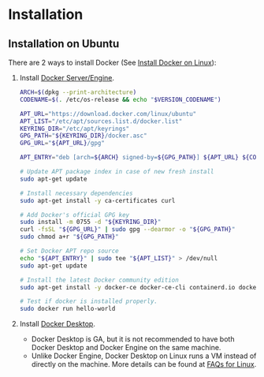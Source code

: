 # Installation #

## Installation on Ubuntu ##

There are 2 ways to install Docker (See [Install Docker on
Linux](https://docs.docker.com/desktop/install/linux-install/)):
1. Install [Docker Server/Engine](https://docs.docker.com/engine/).

   ```bash
   ARCH=$(dpkg --print-architecture)
   CODENAME=$(. /etc/os-release && echo "$VERSION_CODENAME")
   
   APT_URL="https://download.docker.com/linux/ubuntu"
   APT_LIST="/etc/apt/sources.list.d/docker.list"
   KEYRING_DIR="/etc/apt/keyrings"
   GPG_PATH="${KEYRING_DIR}/docker.asc"
   GPG_URL="${APT_URL}/gpg"
   
   APT_ENTRY="deb [arch=${ARCH} signed-by=${GPG_PATH}] ${APT_URL} ${CODENAME} stable"
   
   # Update APT package index in case of new fresh install
   sudo apt-get update
   
   # Install necessary dependencies
   sudo apt-get install -y ca-certificates curl
   
   # Add Docker's official GPG key
   sudo install -m 0755 -d "${KEYRING_DIR}"
   curl -fsSL "${GPG_URL}" | sudo gpg --dearmor -o "${GPG_PATH}"
   sudo chmod a+r "${GPG_PATH}"
   
   # Set Docker APT repo source
   echo "${APT_ENTRY}" | sudo tee "${APT_LIST}" > /dev/null
   sudo apt-get update
   
   # Install the latest Docker community edition
   sudo apt-get install -y docker-ce docker-ce-cli containerd.io docker-buildx-plugin docker-compose-plugin
   
   # Test if docker is installed properly.
   sudo docker run hello-world
   ```

1. Install [Docker Desktop](https://docs.docker.com/desktop/).
   + Docker Desktop is GA, but it is not recommended to have both
     Docker Desktop and Docker Engine on the same machine.
   + Unlike Docker Engine, Docker Desktop on Linux runs a VM instead
     of directly on the machine.  More details can be found at [FAQs
     for Linux](https://docs.docker.com/desktop/faqs/linuxfaqs/).
